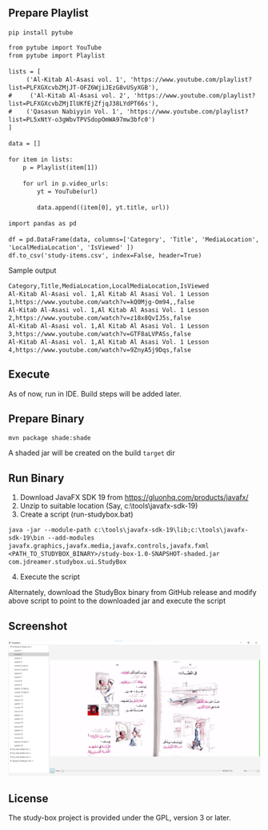 Prepare Playlist
--------
```$bash
pip install pytube
```

```
from pytube import YouTube 
from pytube import Playlist

lists = [
     ('Al-Kitab Al-Asasi vol. 1', 'https://www.youtube.com/playlist?list=PLFXGXcvbZMjJT-OFZ6WjiJEzG8vUSyXGB'),
#     ('Al-Kitab Al-Asasi vol. 2', 'https://www.youtube.com/playlist?list=PLFXGXcvbZMjIlUKfEjZfjqJ38LYdPT66s'),
#    ('Qasasun Nabiyyin Vol. 1', 'https://www.youtube.com/playlist?list=PL5xNtY-o3gWbvTPVSdopOmWA97mw3bfc0')
]

data = []

for item in lists:
    p = Playlist(item[1])

    for url in p.video_urls:
        yt = YouTube(url)

        data.append((item[0], yt.title, url))
    
import pandas as pd

df = pd.DataFrame(data, columns=['Category', 'Title', 'MediaLocation', 'LocalMediaLocation', 'IsViewed' ])
df.to_csv('study-items.csv', index=False, header=True)
```

Sample output
```
Category,Title,MediaLocation,LocalMediaLocation,IsViewed
Al-Kitab Al-Asasi vol. 1,Al Kitab Al Asasi Vol. 1 Lesson 1,https://www.youtube.com/watch?v=kQ0Mjg-Om94,,false
Al-Kitab Al-Asasi vol. 1,Al Kitab Al Asasi Vol. 1 Lesson 2,https://www.youtube.com/watch?v=z18x8QvIJ5s,false
Al-Kitab Al-Asasi vol. 1,Al Kitab Al Asasi Vol. 1 Lesson 3,https://www.youtube.com/watch?v=GTF8aLVPASs,false
Al-Kitab Al-Asasi vol. 1,Al Kitab Al Asasi Vol. 1 Lesson 4,https://www.youtube.com/watch?v=9ZnyA5j9Dqs,false
```

Execute
-------
As of now, run in IDE. Build steps will be added later.

Prepare Binary
---------
```$sh
mvn package shade:shade
```
A shaded jar will be created on the build `target` dir

Run Binary
---------
1. Download JavaFX SDK 19 from https://gluonhq.com/products/javafx/
2. Unzip to suitable location (Say, c:\tools\javafx-sdk-19)
3. Create a script (run-studybox.bat)
```$sh
java -jar --module-path c:\tools\javafx-sdk-19\lib;c:\tools\javafx-sdk-19\bin --add-modules javafx.graphics,javafx.media,javafx.controls,javafx.fxml <PATH_TO_STUDYBOX_BINARY>/study-box-1.0-SNAPSHOT-shaded.jar com.jdreamer.studybox.ui.StudyBox
```
4. Execute the script

Alternately, download the StudyBox binary from GitHub release and modify above script to point to the downloaded jar and execute the script

Screenshot
----------

![study-box](./doc/study-box.png "study-box")

License
-------

The study-box project is provided under the GPL, version 3 or later.